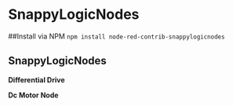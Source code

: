 # SnappyLogicNodes

##Install via NPM
``npm install node-red-contrib-snappylogicnodes`` 

## SnappyLogicNodes 
**Differential Drive** 

**Dc Motor Node**

